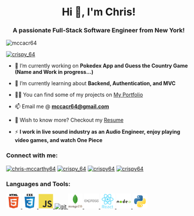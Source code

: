 <h1 align="center">Hi 👋, I'm Chris!</h1>
<h3 align="center">A passionate Full-Stack Software Engineer from New York!</h3>

<p align="left"> <img src="https://komarev.com/ghpvc/?username=mccacr64&label=Profile%20views&color=0e75b6&style=flat" alt="mccacr64" /> </p>

<p align="left"> <a href="https://twitter.com/crispy_64" target="blank"><img src="https://img.shields.io/twitter/follow/crispy_64?logo=twitter&style=for-the-badge" alt="crispy_64" /></a> </p>

- 🔭 I’m currently working on **Pokedex App and Guess the Country Game (Name and Work in progress...)**

- 🌱 I’m currently learning about **Backend, Authentication, and MVC**

- 👨‍💻 You can find some of my projects on [My Portfolio](https://chris-mccarthy.netlify.app/)

- 📫 Email me @ **mccacr64@gmail.com**

- 📄 Wish to know more? Checkout my [Resume](https://docs.google.com/document/d/1TKSLY6DryWGOiZ9ugOX3Dgdc2ooSCJiA/edit?usp=sharing&ouid=116575972578046638144&rtpof=true&sd=true)

- ⚡ **I work in live sound industry as an Audio Engineer, enjoy playing video games, and watch One Piece**

<h3 align="left">Connect with me:</h3>
<p align="left">
<a href="https://linkedin.com/in/chris-mccarthy64" target="blank"><img align="center" src="https://raw.githubusercontent.com/rahuldkjain/github-profile-readme-generator/master/src/images/icons/Social/linked-in-alt.svg" alt="chris-mccarthy64" height="30" width="40" /></a>
<a href="https://twitter.com/crispy_64" target="blank"><img align="center" src="https://raw.githubusercontent.com/rahuldkjain/github-profile-readme-generator/master/src/images/icons/Social/twitter.svg" alt="crispy_64" height="30" width="40" /></a>
<a href="https://codepen.io/crispy64" target="blank"><img align="center" src="https://raw.githubusercontent.com/rahuldkjain/github-profile-readme-generator/master/src/images/icons/Social/codepen.svg" alt="crispy64" height="30" width="40" /></a>
<a href="https://www.leetcode.com/crispy64" target="blank"><img align="center" src="https://raw.githubusercontent.com/rahuldkjain/github-profile-readme-generator/master/src/images/icons/Social/leet-code.svg" alt="crispy64" height="30" width="40" /></a>
</p>

<h3 align="left">Languages and Tools:</h3>
<p align="left">
  <a href="https://www.w3.org/html/" target="_blank" rel="noreferrer"> <img src="https://raw.githubusercontent.com/devicons/devicon/master/icons/html5/html5-original-wordmark.svg" alt="html5" width="40" height="40"/> 
  </a> 
  <a href="https://www.w3schools.com/css/" target="_blank" rel="noreferrer"><img src="https://raw.githubusercontent.com/devicons/devicon/master/icons/css3/css3-original-wordmark.svg" alt="css3" width="40" height="40"/> 
  </a>
  <a href="https://developer.mozilla.org/en-US/docs/Web/JavaScript" target="_blank" rel="noreferrer"> <img src="https://raw.githubusercontent.com/devicons/devicon/master/icons/javascript/javascript-original.svg" alt="javascript" width="40" height="40"/> 
  </a> 
  <a href="https://git-scm.com/" target="_blank" rel="noreferrer"> <img src="https://www.vectorlogo.zone/logos/git-scm/git-scm-icon.svg" alt="git" width="40" height="40"/> 
  </a> 
  <a href="https://www.mongodb.com/" target="_blank" rel="noreferrer"> <img src="https://raw.githubusercontent.com/devicons/devicon/master/icons/mongodb/mongodb-original-wordmark.svg" alt="mongodb" width="40" height="40"/> 
  </a>
  <a href="https://expressjs.com" target="_blank" rel="noreferrer"> <img src="https://raw.githubusercontent.com/devicons/devicon/master/icons/express/express-original-wordmark.svg" alt="express" width="40" height="40"/> 
  </a>
  <a href="https://reactjs.org/" target="_blank" rel="noreferrer"> <img src="https://raw.githubusercontent.com/devicons/devicon/master/icons/react/react-original-wordmark.svg" alt="react" width="40" height="40"/> 
  </a> 
  <a href="https://nodejs.org" target="_blank" rel="noreferrer"> <img src="https://raw.githubusercontent.com/devicons/devicon/master/icons/nodejs/nodejs-original-wordmark.svg" alt="nodejs" width="40" height="40"/> 
  </a> 
  <a href="https://www.python.org" target="_blank" rel="noreferrer"> <img src="https://raw.githubusercontent.com/devicons/devicon/master/icons/python/python-original.svg" alt="python" width="40" height="40"/> 
  </a> 
</p>

<!-- <p>&nbsp;<img align="center" src="https://github-readme-stats.vercel.app/api?username=mccacr64&show_icons=true&locale=en" alt="mccacr64" /></p>

<p><img align="center" src="https://github-readme-streak-stats.herokuapp.com/?user=mccacr64&" alt="mccacr64" /></p> -->
